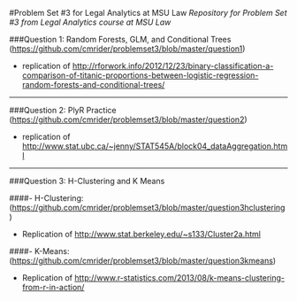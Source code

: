 #Problem Set #3 for Legal Analytics at MSU Law
*Repository for Problem Set #3 from Legal Analytics course at MSU Law*

###Question 1: Random Forests, GLM, and Conditional Trees 
(https://github.com/cmrider/problemset3/blob/master/question1)
- replication of http://rforwork.info/2012/12/23/binary-classification-a-comparison-of-titanic-proportions-between-logistic-regression-random-forests-and-conditional-trees/

----------

###Question 2: PlyR Practice 
(https://github.com/cmrider/problemset3/blob/master/question2)
- replication of http://www.stat.ubc.ca/~jenny/STAT545A/block04_dataAggregation.html 

----------

###Question 3: H-Clustering and K Means 

####- H-Clustering: 
(https://github.com/cmrider/problemset3/blob/master/question3hclustering)
- Replication of http://www.stat.berkeley.edu/~s133/Cluster2a.html

####- K-Means: 
(https://github.com/cmrider/problemset3/blob/master/question3kmeans)
- Replication of http://www.r-statistics.com/2013/08/k-means-clustering-from-r-in-action/
           
